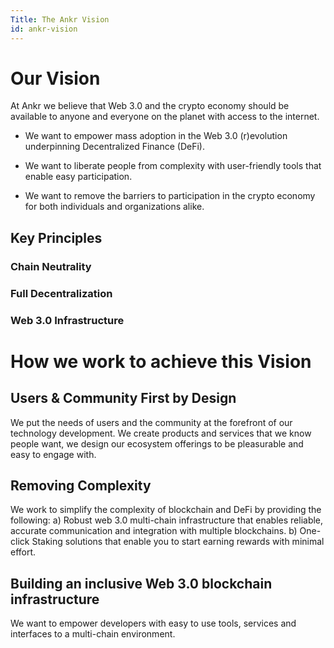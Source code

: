 ```yaml
---
Title: The Ankr Vision
id: ankr-vision
---
```

# Our Vision

At Ankr we believe that Web 3.0 and the crypto economy should be available to anyone and everyone on the planet with access to the internet.

* We want to empower mass adoption in the Web 3.0 (r)evolution underpinning Decentralized Finance (DeFi).

* We want to liberate people from complexity with user-friendly tools that enable easy participation.

* We want to remove the barriers to participation in the crypto economy for both individuals and organizations alike.

## Key Principles

### Chain Neutrality

### Full Decentralization

### Web 3.0 Infrastructure

# How we work to achieve this Vision

## Users & Community First by Design
We put the needs of users and the community at the forefront of our technology development. We create products and services that we know people want, we design our ecosystem offerings to be pleasurable and easy to engage with.

## Removing Complexity
We work to simplify the complexity of blockchain and DeFi by providing the following:
a) Robust web 3.0 multi-chain infrastructure that enables reliable, accurate communication and integration with multiple blockchains.
b) One-click Staking solutions that enable you to start earning rewards with minimal effort.

## Building an inclusive Web 3.0 blockchain infrastructure
We want to empower developers with easy to use tools, services and interfaces to a multi-chain environment. 